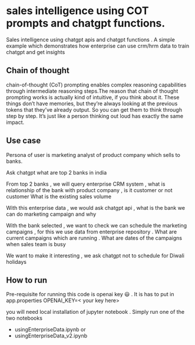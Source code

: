 # sales intelligence using COT prompts and chatgpt functions.
Sales intelligence using chatgpt apis and chatgpt functions .  A simple example which demonstrates how enterprise can use crm/hrm data to train chatgpt and get insights

## Chain of thought

chain-of-thought (CoT) prompting enables complex reasoning capabilities through intermediate reasoning steps.The reason that chain of thought prompting works is actually kind of intuitive, if you think about it. These things don’t have memories, but they’re always looking at the previous tokens that they’ve already output. So you can get them to think through step by step. It’s just like a person thinking out loud has exactly the same impact.

## Use case 

Persona of user is marketing analyst of product company which sells to banks.

Ask chatgpt what are top 2 banks in india 

From top 2 banks , we will query enterprise CRM system , 
 what is  relationship of the bank with product company  , is it customer or not customer
 What is the existing sales volume 

With this enterprise data , we would ask chatgpt api , what is the  bank we can do marketing campaign and why

With the bank selected , we want to check we can schedule the marketing campaigns , 
for this we use data from enterprise repository .
What are current campaigns which are running . 
What are dates of the campaigns when sales team is busy 

We want to make it interesting , we ask chatgpt not to schedule for Diwali holidays  

## How to run 

Pre-requisite for running this code is openai key  :smiley: .
It is has to put in app.properties
OPENAI_KEY=< your key here>

you will need local installation of jupyter notebook . 
Simply run one of the two notebooks
* usingEnterpriseData.ipynb or 
* usingEnterpriseData_v2.ipynb




